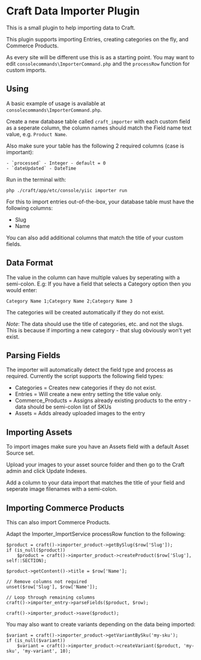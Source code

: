 # Craft Data Importer Plugin

This is a small plugin to help importing data to Craft.

This plugin supports importing Entries, creating categories on the fly, and Commerce Products.

As every site will be different use this is as a starting point.
You may want to edit `consolecommands\ImporterCommand.php` and the `processRow` function for custom imports.

## Using

A basic example of usage is available at `consolecommands\ImporterCommand.php`.

Create a new database table called `craft_importer` with each custom field as a seperate column,
the column names should match the Field name text value, e.g. `Product Name`.

Also make sure your table has the following 2 required columns (case is important):

    - `processed` - Integer - default = 0
    - `dateUpdated` - DateTime

Run in the terminal with:

    php ./craft/app/etc/console/yiic importer run
    
For this to import entries out-of-the-box, your database table must have the following columns:

- Slug
- Name

You can also add additional columns that match the title of your custom fields.

## Data Format

The value in the column can have multiple values by seperating with a semi-colon.
E.g: If you have a field that selects a Category option then you would enter:

    Category Name 1;Category Name 2;Category Name 3
    
The categories will be created automatically if they do not exist.

*Note*: The data should use the title of categories, etc. and not the slugs. This is because
if importing a new category - that slug obviously won't yet exist.

    
## Parsing Fields

The importer will automatically detect the field type and process as required.
Currently the script supports the following field types:

- Categories = Creates new categories if they do not exist.
- Entries = Will create a new entry setting the title value only.
- Commerce_Products = Assigns already existing products to the entry - data should be semi-colon list of SKUs
- Assets = Adds already uploaded images to the entry

## Importing Assets

To import images make sure you have an Assets field with a default Asset Source set.

Upload your images to your asset source folder and then go to the Craft admin and click Update Indexes.

Add a column to your data import that matches the title of your field and seperate image filenames with a semi-colon.

## Importing Commerce Products

This can also import Commerce Products.

Adapt the Importer_ImportService processRow function to the following:

    $product = craft()->importer_product->getBySlug($row['Slug']);
    if (is_null($product))
        $product = craft()->importer_product->createProduct($row['Slug'], self::SECTION);
        
    $product->getContent()->title = $row['Name'];
    
    // Remove columns not required
    unset($row['Slug'], $row['Name']);
    
    // Loop through remaining columns
    craft()->importer_entry->parseFields($product, $row);
    
    craft()->importer_product->save($product);
    
You may also want to create variants depending on the data being imported:

    $variant = craft()->importer_product->getVariantBySku('my-sku');
    if (is_null($variant))
        $variant = craft()->importer_product->createVariant($product, 'my-sku', 'my-variant', 10);